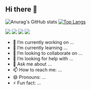## Hi there 👋
![Anurag's GitHub stats](https://github-readme-stats.vercel.app/api?username=mapleplus&count_private=true&show_icons=true&theme=yeblu)
[![Top Langs](https://github-readme-stats.vercel.app/api/top-langs/?username=mapleplus&layout=compact)](https://github.com/mapleplus/github-readme-stats)

<img src="https://img.shields.io/badge/-HTML5-11?style=plastic&logo=html5&logoColor=white" /> 
<img src="https://img.shields.io/badge/-CSS3-22?style=for-the-badge&logo=css3" /> 
<img src="https://img.shields.io/badge/-JavaScript-33?style=social&logo=javascript" />
<img src="https://img.shields.io/badge/-c-44?style=flat-square&logo=c" />

- 🔭 I’m currently working on ...
- 🌱 I’m currently learning ...
- 👯 I’m looking to collaborate on ...
- 🤔 I’m looking for help with ...
- 💬 Ask me about ...
- 📫 How to reach me: ...
- 😄 Pronouns: ...
- ⚡ Fun fact: ...

